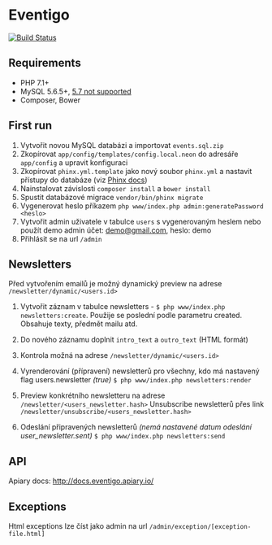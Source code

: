 # Eventigo

[![Build Status](https://img.shields.io/travis/eventigo/eventigo-web/master.svg?style=flat-square)](https://travis-ci.org/eventigo/eventigo-web)


## Requirements

- PHP 7.1+
- MySQL 5.6.5+, [5.7 not supported](http://stackoverflow.com/questions/34691059/select-distinct-and-order-by-in-mysql)
- Composer, Bower

## First run

1. Vytvořit novou MySQL databázi a importovat `events.sql.zip`
2. Zkopírovat `app/config/templates/config.local.neon` do adresáře `app/config` a upravit konfiguraci
3. Zkopírovat `phinx.yml.template` jako nový soubor `phinx.yml` a nastavit přístupy do databáze (viz [Phinx docs](http://docs.phinx.org/en/latest/configuration.html))
4. Nainstalovat závislosti `composer install` a `bower install`
5. Spustit databázové migrace `vendor/bin/phinx migrate`
6. Vygenerovat heslo příkazem `php www/index.php admin:generatePassword <heslo>`
7. Vytvořit admin uživatele v tabulce `users` s vygenerovaným heslem nebo použít demo admin účet: demo@gmail.com, heslo: demo
8. Přihlásit se na url `/admin`


## Newsletters

Před vytvořením emailů je možný dynamický preview na adrese `/newsletter/dynamic/<users.id>`

1. Vytvořit záznam v tabulce newsletters - `$ php www/index.php newsletters:create`. Použije se poslední podle parametru created. Obsahuje texty, předmět mailu atd.

2. Do nového záznamu doplnit `intro_text` a `outro_text` (HTML formát)

3. Kontrola možná na adrese `/newsletter/dynamic/<users.id>`

4. Vyrenderování (přípravení) newsletterů pro všechny, kdo má nastavený flag users.newsletter _(true)_
`
$ php www/index.php newsletters:render
`  

5. Preview konkrétního newsletteru na adrese `/newsletter/<users_newsletter.hash>`
Unsubscribe newsletterů přes link `/newsletter/unsubscribe/<users_newsletter.hash>` 
    
6. Odeslání připravených newsletterů _(nemá nastavené datum odeslání user_newsletter.sent)_
`
$ php www/index.php newsletters:send
`

## API

Apiary docs: http://docs.eventigo.apiary.io/

## Exceptions

Html exceptions lze číst jako admin na url `/admin/exception/[exception-file.html]`

